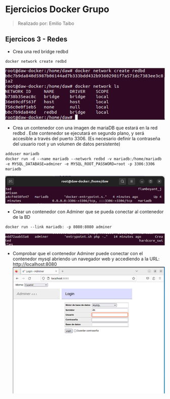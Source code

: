 # Ejercicios Docker Grupo
> Realizado por: Emilio Taibo

## Ejercicos 3 - Redes

- Crea una red bridge redbd
~~~
docker network create redbd
~~~
![](assets/CP3.1.png)
- Crea un contenedor con una imagen de mariaDB que estará en la red redbd . Este
contenedor se ejecutará en segundo plano, y será accesible a través del puerto 3306. (Es
necesario definir la contraseña del usuario root y un volumen de datos persistente)
~~~
adduser mariadb
docker run -d --name mariadb --network redbd -v mariadb:/home/mariadb -e MYSQL_DATABASE=adminer -e MYSQL_ROOT_PASSWORD=root -p 3306:3306 mariadb
~~~
![](assets/CP3.2.PNG)

- Crear un contenedor con Adminer que se pueda conectar al contenedor de la BD
~~~
docker run --link mariadb: -p 8080:8080 adminer
~~~
![](assets/CP3.3.PNG)
- Comprobar que el contenedor Adminer puede conectar con el contenedor mysql abriendo un navegador web y accediendo a la URL: http://localhost:8080
![](assets/CP3.4.PNG)